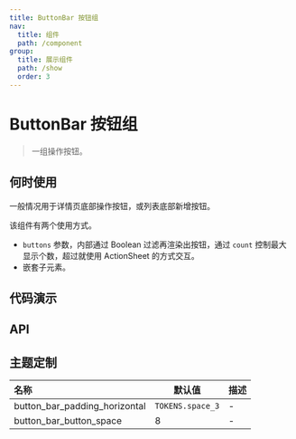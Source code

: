 ```yaml
---
title: ButtonBar 按钮组
nav:
  title: 组件
  path: /component
group:
  title: 展示组件
  path: /show
  order: 3
---
```


# ButtonBar 按钮组

> 一组操作按钮。

## 何时使用

一般情况用于详情页底部操作按钮，或列表底部新增按钮。

该组件有两个使用方式。

- `buttons` 参数，内部通过 Boolean 过滤再渲染出按钮，通过 `count` 控制最大显示个数，超过就使用 ActionSheet 的方式交互。
- 嵌套子元素。

## 代码演示

<code src="./__fixtures__/basic.tsx"></code>

## API

<API hideTitle src="./button-bar.tsx"></API>

## 主题定制

| 名称                          | 默认值           | 描述 |
| :---------------------------- | ---------------- | ---- |
| button_bar_padding_horizontal | `TOKENS.space_3` | -    |
| button_bar_button_space       | 8                | -    |
